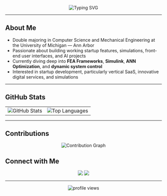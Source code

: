 <p align="center">
  <img src="https://readme-typing-svg.demolab.com?font=Fira+Code&size=26&duration=2500&pause=1000&color=5c9aff&center=true&vCenter=true&width=600&lines=Hey%2C+I'm+Dhruv+Hegde!;CS+%2B+MechE+@+University+of+Michigan" alt="Typing SVG" />
</p>

---

## About Me  

-  Double majoring in Computer Science and Mechanical Engineering at the University of Michigan — Ann Arbor  
-  Passionate about building working startup features, simulations, front-end user interfaces, and AI projects
-  Currently diving deep into **FEA Frameworks**, **Simulink**, **ANN Optimization**, and **dynamic system control**
-  Interested in startup development, particularly vertical SaaS, innovative digital services, and simulations

---

## GitHub Stats  

<table>
<tr>
<td>
  <img src="https://github-readme-stats.vercel.app/api?username=DDVHegde100&show_icons=true&theme=tokyonight&hide_border=true" alt="GitHub Stats" />
</td>
<td>
  <img src="https://github-readme-stats.vercel.app/api/top-langs/?username=DDVHegde100&layout=compact&theme=tokyonight&hide_border=true" alt="Top Languages" />
</td>
</tr>
</table>

---

## Contributions  

<p align="center">
  <img src="https://github-readme-activity-graph.vercel.app/graph?username=DDVHegde100&theme=tokyo-night&hide_border=true" alt="Contribution Graph"/>
</p>


## Connect with Me  

<p align="center">
  <a href="mailto:dhegde@umich.edu"><img src="https://img.shields.io/badge/Email-Dhruv%20Hegde-D14836?style=for-the-badge&logo=gmail&logoColor=white"/></a>
  <a href="https://www.linkedin.com/in/dhruv-hegde-675ab2182/"><img src="https://img.shields.io/badge/LinkedIn-Dhruv%20Hegde-0077B5?style=for-the-badge&logo=linkedin&logoColor=white"/></a>
</p>

---

<p align="center">
  <img src="https://komarev.com/ghpvc/?username=DDVHegde100&label=Profile%20Views&color=0E75B6&style=flat" alt="profile views" />
</p>
